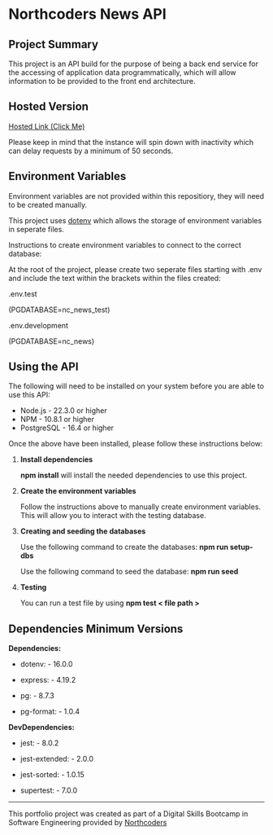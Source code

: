 # Northcoders News API

## Project Summary

This project is an API build for the purpose of being a back end service for the accessing of application data programmatically, which will allow information to be provided to the front end architecture.

## Hosted Version

[Hosted Link (Click Me)](https://joe-b-nc-news.onrender.com)

Please keep in mind that the instance will spin down with inactivity which can delay requests by a minimum of 50 seconds.

## Environment Variables

Environment variables are not provided within this repositiory, they will need to be created manually.

This project uses [dotenv](https://www.npmjs.com/package/dotenv) which allows the storage of environment variables in seperate files.

Instructions to create environment variables to connect to the correct database:

At the root of the project, please create two seperate files starting with .env and include the text within the brackets within the files created:

.env.test

(PGDATABASE=nc_news_test)

.env.development

(PGDATABASE=nc_news)

## Using the API

The following will need to be installed on your system before you are able to use this API:

- Node.js - 22.3.0 or higher
- NPM - 10.8.1 or higher
- PostgreSQL - 16.4 or higher

Once the above have been installed, please follow these instructions below:

1. **Install dependencies**

   **npm install** will install the needed dependencies to use this project.

2. **Create the environment variables**

   Follow the instructions above to manually create environment variables. This will allow you to interact with the testing database.

3. **Creating and seeding the databases**

   Use the following command to create the databases: **npm run setup-dbs**

   Use the following command to seed the database: **npm run seed**

4. **Testing**

   You can run a test file by using **npm test < file path >**

## Dependencies Minimum Versions

**Dependencies:**

- dotenv: - 16.0.0

- express: - 4.19.2

- pg: - 8.7.3

- pg-format: - 1.0.4

**DevDependencies:**

- jest: - 8.0.2

- jest-extended: - 2.0.0

- jest-sorted: - 1.0.15

- supertest: - 7.0.0

---

This portfolio project was created as part of a Digital Skills Bootcamp in Software Engineering provided by [Northcoders](https://northcoders.com/)
